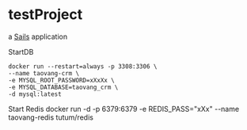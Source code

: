 # testProject

a [Sails](http://sailsjs.org) application


StartDB

    docker run --restart=always -p 3308:3306 \
    --name taovang-crm \
    -e MYSQL_ROOT_PASSWORD=xXxXx \
    -e MYSQL_DATABASE=taovang_crm \
    -d mysql:latest

Start Redis
    docker run -d -p 6379:6379 -e REDIS_PASS="xXx" --name taovang-redis tutum/redis
